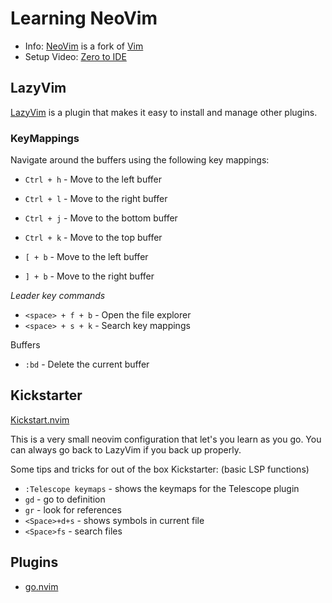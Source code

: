 # Learning NeoVim

- Info: [NeoVim](https://neovim.io/) is a fork of [Vim](https://www.vim.org/)
- Setup Video: [Zero to IDE](https://www.youtube.com/watch?v=N93cTbtLCIM)

## LazyVim

[LazyVim](https://lazyvim.org/) is a plugin that makes it easy to install and manage other plugins.

### KeyMappings

Navigate around the buffers using the following key mappings:

- `Ctrl + h` - Move to the left buffer
- `Ctrl + l` - Move to the right buffer
- `Ctrl + j` - Move to the bottom buffer
- `Ctrl + k` - Move to the top buffer

- `[ + b` - Move to the left buffer
- `] + b` - Move to the right buffer

_Leader key commands_

- `<space> + f + b` - Open the file explorer
- `<space> + s + k` - Search key mappings

Buffers

- `:bd` - Delete the current buffer


## Kickstarter

[Kickstart.nvim](https://github.com/nvim-lua/kickstart.nvim)

This is a very small neovim configuration that let's you learn
as you go.  You can always go back to LazyVim if you back up properly.

Some tips and tricks for out of the box Kickstarter:
(basic LSP functions)

- `:Telescope keymaps` - shows the keymaps for the Telescope plugin
- `gd` - go to definition
- `gr` - look for references
- `<Space>+d+s` - shows symbols in current file
- `<Space>fs` - search files

## Plugins

- [go.nvim](https://github.com/ray-x/go.nvim)

